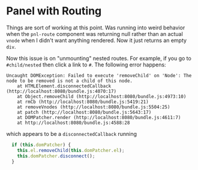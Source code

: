 # Panel with Routing

Things are sort of working at this point. Was running into weird behavior when the `pnl-route` component was returning null rather than an actual `vnode` when I didn't want anything rendered. Now it just returns an empty `div`.

Now this issue is on "unmounting" nested routes. For example, if you go to `#child/nested` then click a link to `#`. The following error happens:

```
Uncaught DOMException: Failed to execute 'removeChild' on 'Node': The node to be removed is not a child of this node.
    at HTMLElement.disconnectedCallback (http://localhost:8080/bundle.js:4070:17)
    at Object.removeChild (http://localhost:8080/bundle.js:4973:10)
    at rmCb (http://localhost:8080/bundle.js:5419:21)
    at removeVnodes (http://localhost:8080/bundle.js:5504:25)
    at patch (http://localhost:8080/bundle.js:5643:17)
    at DOMPatcher.render (http://localhost:8080/bundle.js:4611:7)
    at http://localhost:8080/bundle.js:4588:28
```

which appears to be a `disconnectedCallback` running

```js
  if (this.domPatcher) {
    this.el.removeChild(this.domPatcher.el);
    this.domPatcher.disconnect();
  }
```
